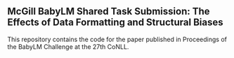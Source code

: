 ## McGill BabyLM Shared Task Submission: The Effects of Data Formatting and Structural Biases
This repository contains the code for the paper published in Proceedings of the BabyLM Challenge at the 27th CoNLL.



